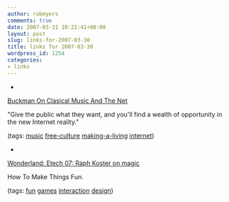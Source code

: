 ```yaml
---
author: robmyers
comments: true
date: 2007-03-31 10:22:41+00:00
layout: post
slug: links-for-2007-03-30
title: links for 2007-03-30
wordpress_id: 1254
categories:
- links
---
```


  

  *   


[Buckman On Clasical Music And The Net](http://blogs.magnatune.com/buckman/2007/03/opinion_piece_i.html)

  


"Give the public what they want, and you'll find a wealth of opportunity in the new Internet reality."

  


(tags: [music](http://del.icio.us/robmyers/music) [free-culture](http://del.icio.us/robmyers/free-culture) [making-a-living](http://del.icio.us/robmyers/making-a-living) [internet](http://del.icio.us/robmyers/internet))

  

  

  *   


[Wonderland: Etech 07: Raph Koster on magic](http://www.wonderlandblog.com/wonderland/2007/03/etech_07_raph_k.html)

  


How To Make Things Fun.

  


(tags: [fun](http://del.icio.us/robmyers/fun) [games](http://del.icio.us/robmyers/games) [interaction](http://del.icio.us/robmyers/interaction) [design](http://del.icio.us/robmyers/design))

  

  
  


